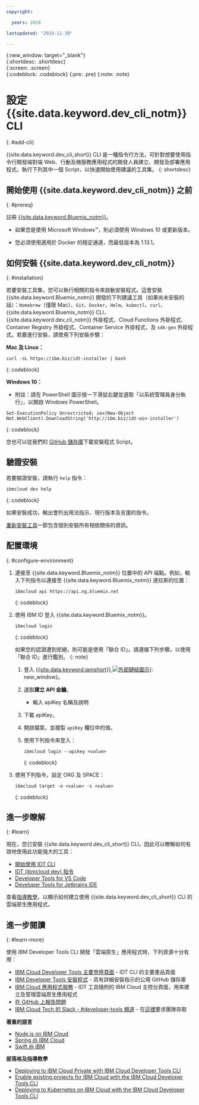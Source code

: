 ```yaml
---
copyright:

  years: 2018

lastupdated: "2018-11-30"

---
```


{:new_window: target="_blank"}  
{:shortdesc: .shortdesc}  
{:screen: .screen}  
{:codeblock: .codeblock}
{:pre: .pre}
{:note: .note}

# 設定 {{site.data.keyword.dev_cli_notm}} CLI
{: #add-cli}

{{site.data.keyword.dev_cli_short}} CLI 是一種指令行方法，可針對想要使用指令行開發端對端 Web、行動及微服務應用程式的開發人員建立、開發及部署應用程式。執行下列其中一個 Script，以快速開始使用建議的工具集。
{: shortdesc}

## 開始使用 {{site.data.keyword.dev_cli_notm}} 之前
{: #prereq}

註冊 [{{site.data.keyword.Bluemix_notm}}](http://ibm.biz/ibm-registration)。

*  如果您是使用 Microsoft Windows&trade;，則必須使用 Windows 10 或更新版本。

* 您必須使用適用於 Docker 的穩定通道，而最低版本為 1.13.1。

## 如何安裝 {{site.data.keyword.dev_cli_notm}}
{: #installation}

若要安裝工具集，您可以執行相關的指令來啟動安裝程式。這會安裝 {{site.data.keyword.Bluemix_notm}} 開發的下列建議工具（如果尚未安裝的話）：`Homebrew`（僅限 Mac）、`Git`、`Docker`、`Helm`、`kubectl`、`curl`、{{site.data.keyword.Bluemix_notm}} CLI、{{site.data.keyword.dev_cli_notm}} 外掛程式、Cloud Functions 外掛程式、Container Registry 外掛程式、Container Service 外掛程式，及 `sdk-gen` 外掛程式。若要進行安裝，請使用下列安裝步驟：

**Mac 及 Linux：**

```
curl -sL https://ibm.biz/idt-installer | bash
```
{: codeblock}


**Windows 10：**

* 附註：請在 PowerShell 圖示按一下滑鼠右鍵並選取「以系統管理員身分執行」，以開啟 Windows PowerShell。

```
Set-ExecutionPolicy Unrestricted; iex(New-Object Net.WebClient).DownloadString('http://ibm.biz/idt-win-installer')
```
{: codeblock}

您也可以從我們的 [GitHub 儲存庫](https://github.com/IBM-Cloud/ibm-cloud-developer-tools)下載安裝程式 Script。

## 驗證安裝
若要驗證安裝，請執行 `help` 指令：

```
ibmcloud dev help
```
{: codeblock}

如果安裝成功，輸出會列出用法指示、現行版本及支援的指令。

[重新安裝工具](/docs/troubleshoot/ts_createapps.html#appendix)一節包含個別安裝所有相依關係的資訊。

## 配置環境
{: #configure-environment}

1. 連接至 {{site.data.keyword.Bluemix_notm}} 位置中的 API 端點。例如，輸入下列指令以連接至 {{site.data.keyword.Bluemix_notm}} 達拉斯的位置：

	```
	ibmcloud api https://api.ng.bluemix.net
	```
	{: codeblock}

2. 使用 IBM ID 登入 {{site.data.keyword.Bluemix_notm}}。

	```
	ibmcloud login
	```
	{: codeblock}

	如果您的認證遭到拒絕，則可能是使用「聯合 ID」。請遵循下列步驟，以使用「聯合 ID」進行鑑別。
	{: note}

	1. 登入 [{{site.data.keyword.iamshort}} ![外部鏈結圖示](../../icons/launch-glyph.svg "外部鏈結圖示")](https://www.bluemix.net/iam/#/apikeys){: new_window}。
	2. 選取**建立 API 金鑰**。
		* 輸入 apiKey 名稱及說明
	3. 下載 apiKey。
	4. 開啟檔案，並複製 `apiKey` 欄位中的值。
	5. 使用下列指令來登入：

		```
		ibmcloud login --apikey <value>
		```
		{: codeblock}

3. 使用下列指令，設定 ORG 及 SPACE：

	```
	ibmcloud target -o <value> -s <value>
	```
	{: codeblock}

## 進一步瞭解
{: #learn}

現在，您已安裝 {{site.data.keyword.dev_cli_short}} CLI，因此可以瞭解如何有效地使用此功能強大的工具：
- [開始使用 IDT CLI](index.html)
- [IDT (ibmcloud dev) 指令](commands.html)
- [Developer Tools for VS Code](vscode.html)
- [Developer Tools for Jetbrains IDE](jetbrains.html)

查看[指導教學](/docs/apps/tutorials/tutorial_bff.html)，以顯示如何建立使用 {{site.data.keyword.dev_cli_short}} CLI 的雲端原生應用程式。

## 進一步閱讀
{: #learn-more}

使用 IBM Developer Tools CLI 開發「雲端原生」應用程式時，下列資源十分有用：

- [IBM Cloud Developer Tools 主要登陸頁面](https://www.ibm.com/cloud/cli) - IDT CLI 的主要產品頁面
- [IBM Developer Tools 安裝程式](https://github.com/IBM-Bluemix/ibm-cloud-developer-tools) - 具有詳細安裝指示的公用 GitHub 儲存庫
- [IBM Cloud 應用程式服務](https://{DomainName}/developer/appservice) - IDT 工具隨附的 IBM Cloud 主控台頁面，用來建立及管理雲端原生應用程式
- [在 GitHub 上報告問題](https://github.com/IBM-Cloud/ibm-cloud-developer-tools/issues)
- [IBM Cloud Tech 的 Slack - #developer-tools 頻道](https://ibm-cloud-tech.slack.com) - 在[這裡](https://slack-invite-ibm-cloud-tech.mybluemix.net/)要求團隊存取

**著重的語言**

- [Node.js on IBM Cloud](https://developer.ibm.com/node/cloud/)
- [Spring @ IBM Cloud](https://developer.ibm.com/java/spring/)
- [Swift @ IBM](https://developer.ibm.com/swift)

**部落格及指導教學**

- [Deploying to IBM Cloud Private with IBM Cloud Developer Tools CLI](https://www.ibm.com/blogs/bluemix/2017/09/deploying-ibm-cloud-private-ibm-cloud-developer-tools-cli/)
- [Enable existing projects for IBM Cloud with the IBM Cloud Developer Tools CLI](https://www.ibm.com/blogs/bluemix/2017/09/enable-existing-projects-ibm-cloud-ibm-cloud-developer-tools-cli/)
- [Deploying to Kubernetes on IBM Cloud with the IBM Cloud Developer Tools CLI](https://www.ibm.com/blogs/bluemix/2017/09/deploying-kubernetes-ibm-cloud-ibm-cloud-developer-tools-cli/)
